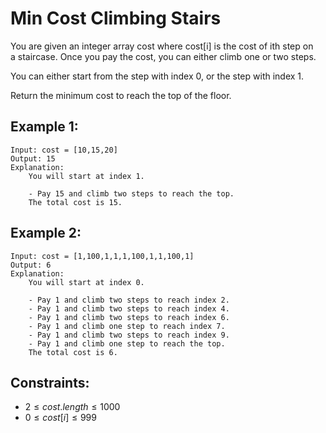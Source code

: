 # Min Cost Climbing Stairs

You are given an integer array cost where cost[i] is the cost of ith step on  
a staircase. Once you pay the cost, you can either climb one or two steps.

You can either start from the step with index 0, or the step with index 1.

Return the minimum cost to reach the top of the floor.

 

## Example 1:

    Input: cost = [10,15,20]
    Output: 15
    Explanation: 
        You will start at index 1.

        - Pay 15 and climb two steps to reach the top.
        The total cost is 15.

## Example 2:

    Input: cost = [1,100,1,1,1,100,1,1,100,1]
    Output: 6
    Explanation: 
        You will start at index 0.

        - Pay 1 and climb two steps to reach index 2.
        - Pay 1 and climb two steps to reach index 4.
        - Pay 1 and climb two steps to reach index 6.
        - Pay 1 and climb one step to reach index 7.
        - Pay 1 and climb two steps to reach index 9.
        - Pay 1 and climb one step to reach the top.
        The total cost is 6.

 

## Constraints:

* $2 \le cost.length \le 1000$
* $0 \le cost[i] \le 999$

